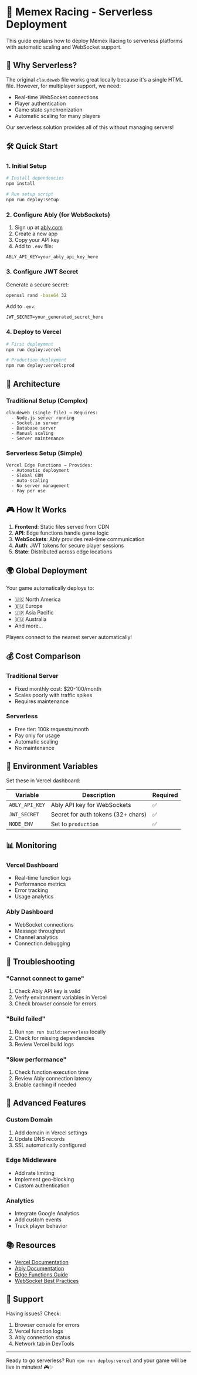 # 🚀 Memex Racing - Serverless Deployment

This guide explains how to deploy Memex Racing to serverless platforms with automatic scaling and WebSocket support.

## 🎯 Why Serverless?

The original `claudeweb` file works great locally because it's a single HTML file. However, for multiplayer support, we need:
- Real-time WebSocket connections
- Player authentication
- Game state synchronization
- Automatic scaling for many players

Our serverless solution provides all of this without managing servers!

## 🛠️ Quick Start

### 1. Initial Setup
```bash
# Install dependencies
npm install

# Run setup script
npm run deploy:setup
```

### 2. Configure Ably (for WebSockets)
1. Sign up at [ably.com](https://ably.com)
2. Create a new app
3. Copy your API key
4. Add to `.env` file:
```
ABLY_API_KEY=your_ably_api_key_here
```

### 3. Configure JWT Secret
Generate a secure secret:
```bash
openssl rand -base64 32
```

Add to `.env`:
```
JWT_SECRET=your_generated_secret_here
```

### 4. Deploy to Vercel
```bash
# First deployment
npm run deploy:vercel

# Production deployment
npm run deploy:vercel:prod
```

## 📁 Architecture

### Traditional Setup (Complex)
```
claudeweb (single file) → Requires:
  - Node.js server running
  - Socket.io server
  - Database server
  - Manual scaling
  - Server maintenance
```

### Serverless Setup (Simple)
```
Vercel Edge Functions → Provides:
  - Automatic deployment
  - Global CDN
  - Auto-scaling
  - No server management
  - Pay per use
```

## 🎮 How It Works

1. **Frontend**: Static files served from CDN
2. **API**: Edge functions handle game logic
3. **WebSockets**: Ably provides real-time communication
4. **Auth**: JWT tokens for secure player sessions
5. **State**: Distributed across edge locations

## 🌍 Global Deployment

Your game automatically deploys to:
- 🇺🇸 North America
- 🇪🇺 Europe  
- 🇯🇵 Asia Pacific
- 🇦🇺 Australia
- And more...

Players connect to the nearest server automatically!

## 💰 Cost Comparison

### Traditional Server
- Fixed monthly cost: $20-100/month
- Scales poorly with traffic spikes
- Requires maintenance

### Serverless
- Free tier: 100k requests/month
- Pay only for usage
- Automatic scaling
- No maintenance

## 🔧 Environment Variables

Set these in Vercel dashboard:

| Variable | Description | Required |
|----------|-------------|----------|
| `ABLY_API_KEY` | Ably API key for WebSockets | ✅ |
| `JWT_SECRET` | Secret for auth tokens (32+ chars) | ✅ |
| `NODE_ENV` | Set to `production` | ✅ |

## 📊 Monitoring

### Vercel Dashboard
- Real-time function logs
- Performance metrics
- Error tracking
- Usage analytics

### Ably Dashboard
- WebSocket connections
- Message throughput
- Channel analytics
- Connection debugging

## 🐛 Troubleshooting

### "Cannot connect to game"
1. Check Ably API key is valid
2. Verify environment variables in Vercel
3. Check browser console for errors

### "Build failed"
1. Run `npm run build:serverless` locally
2. Check for missing dependencies
3. Review Vercel build logs

### "Slow performance"
1. Check function execution time
2. Review Ably connection latency
3. Enable caching if needed

## 🚀 Advanced Features

### Custom Domain
1. Add domain in Vercel settings
2. Update DNS records
3. SSL automatically configured

### Edge Middleware
- Add rate limiting
- Implement geo-blocking
- Custom authentication

### Analytics
- Integrate Google Analytics
- Add custom events
- Track player behavior

## 📚 Resources

- [Vercel Documentation](https://vercel.com/docs)
- [Ably Documentation](https://ably.com/docs)
- [Edge Functions Guide](https://vercel.com/docs/functions)
- [WebSocket Best Practices](https://ably.com/topic/websockets)

## 🤝 Support

Having issues? Check:
1. Browser console for errors
2. Vercel function logs
3. Ably connection status
4. Network tab in DevTools

---

Ready to go serverless? Run `npm run deploy:vercel` and your game will be live in minutes! 🎮✨